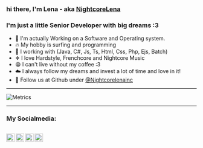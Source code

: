 ### hi there, I'm Lena - aka [NightcoreLena](https://youtube.com/c/nightcorelena)
### I'm just a little Senior Developer with big dreams :3
- 🙇 I'm actually Working on a Software and Operating system.
- 🔥 My hobby is surfing and programming
- 🔨 I working with (Java, C#, Js, Ts, Html, Css, Php, Ejs, Batch)
- ❄ I love Hardstyle, Frenchcore and Nightcore Music 
- 😁 I can't live without my coffee :3
- ☁️ I always follow my dreams and invest a lot of time and love in it!
- 💙 Follow us at Github under [@Nightcorelenainc](https://github.com/nightcorelenainc)

---

![Metrics](https://metrics.lecoq.io/Nightcorelena?template=classic&base.header=0&introduction=1&languages=1&followup=1&achievements=1&support=1&tweets=1&languages.limit=8&languages.sections=most-used&languages.colors=github&languages.threshold=0%25&languages.indepth=false&languages.recent.load=300&languages.recent.days=14&introduction.title=true&followup.sections=repositories&achievements.threshold=C&achievements.secrets=true&achievements.limit=0&tweets.attachments=false&tweets.limit=2&tweets.user=.user.twitter&config.timezone=Europe%2FBerlin)

---

### My Socialmedia:

[<img align="left" alt="codeSTACKr | YouTube" width="22px" src="https://cdn.jsdelivr.net/npm/simple-icons@v3/icons/spotify.svg" />](https://spotify.com/user/NightcoreLena)
[<img align="left" alt="codeSTACKr | YouTube" width="22px" src="https://cdn.jsdelivr.net/npm/simple-icons@v3/icons/youtube.svg" />](https://youtube.com/c/NightcoreLena)
[<img align="left" alt="codeSTACKr | Twitter" width="22px" src="https://cdn.jsdelivr.net/npm/simple-icons@v3/icons/twitter.svg" />](https://twitter.com/NightcoreLena)
[<img align="left" alt="codeSTACKr | Instagram" width="22px" src="https://cdn.jsdelivr.net/npm/simple-icons@v3/icons/instagram.svg" />](https://instagram.com/nightcore_lena)
<br/>
---
